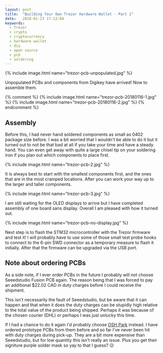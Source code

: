 ```yaml
---
layout: post
title:  "Building Your Own Trezor Hardware Wallet - Part 2"
date:   2018-01-23 17:12:04
keywords:
  - Trezor
  - crypto
  - cryptocurrency
  - hardware wallet
  - diy
  - open source
  - pcb
  - soldering
---
```


{% include image.html name="trezor-pcb-unpopulated.jpg" %}

Unpopulated PCBs and components from Digikey have arrived!
Now to assemble them.

{% comment %} 
{% include image.html name="trezor-pcb-20180116-1.jpg" %}
{% include image.html name="trezor-pcb-20180116-2.jpg" %}
{% endcomment %}

## Assembly

Before this, I had never hand soldered components as small as 0402 package size before.
I was a bit worried that I wouldn't be able to do it but it turned out to not be that bad at all if you take your time and have a steady hand.
You can even get away with quite a large chisel tip on your soldering iron if you plan out which components to place first.

{% include image.html name="trezor-pcb-2.jpg" %}

It is always best to start with the smallest components first, and the ones that are in the most cramped locations.
After you can work your way up to the larger and taller components.

{% include image.html name="trezor-pcb-3.jpg" %}

I am still waiting for the OLED displays to arrive but I have completed assembly of one board sans display.
Overall I am pleased with how it turned out.

{% include image.html name="trezor-pcb-no-display.jpg" %}

Next step is to flash the STM32 microcontroller with the Trezor firmware and test it! 
I will probably have to use some of those small test probe hooks to connect to the 6-pin SWD connector as a temporary measure to flash it initially.
After that the firmware can be upgraded via the USB port.

## Note about ordering PCBs

As a side note, if I ever order PCBs in the future I probably will not choose Seeedstudio Fusion PCB again.
The reason being that I was forced to pay an additional $22.02 CAD in duty charges before I could receive the shipment.

This isn't necessarily the fault of Seeedstudio, but be aware that it can happen and that when it does the duty charges can be stupidly high relative to the total value of the product being shipped.
Perhaps it was because of the chosen courier (DHL) or perhaps I was just unlucky this time.

If I had a chance to do it again I'd probably choose [OSH Park][oshpark] instead.
I have ordered prototype PCBs from them before and so far I've never been hit with duty charges during pick-up.
They are a bit more expensive than Seeedstudio, but for low quantity this isn't really an issue.
Plus you get their signiture purple solder mask so yay to that I guess? :neutral_face:

[oshpark]: https://oshpark.com/
